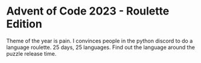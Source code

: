 # Advent of Code 2023 - Roulette Edition

Theme of the year is pain. I convinces people in the python discord to do a language roulette. 25 days, 25 languages. Find out the language around the puzzle release time.
